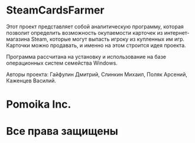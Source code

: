 # SteamCardsFarmer
Этот проект представляет собой аналитическую программу, которая позволит определить возможность окупаемости карточек из интернет-магазина Steam, которые могут выпасть игроку из купленных им игр. Карточки можно продавать, и именно на этом строится идея проекта. 

Программа рассчитана на установку и использование на базе операционных систем семейства Windows.

Авторы проекта:
Гайфулин Дмитрий,
Слинкин Михаил,
Поляк Арсений,
Каженцев Василий.

# Pomoika Inc.
# Все права защищены
